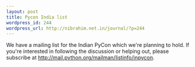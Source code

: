 ```yaml
--- 
layout: post
title: Pycon India list
wordpress_id: 244
wordpress_url: http://nibrahim.net.in/journal/?p=244
---
```

We have a mailing list for the Indian PyCon which we're planning to hold. If you're interested in following the discussion or helping out, please subscribe at <a href="http://mail.python.org/mailman/listinfo/inpycon">http://mail.python.org/mailman/listinfo/inpycon</a>.


